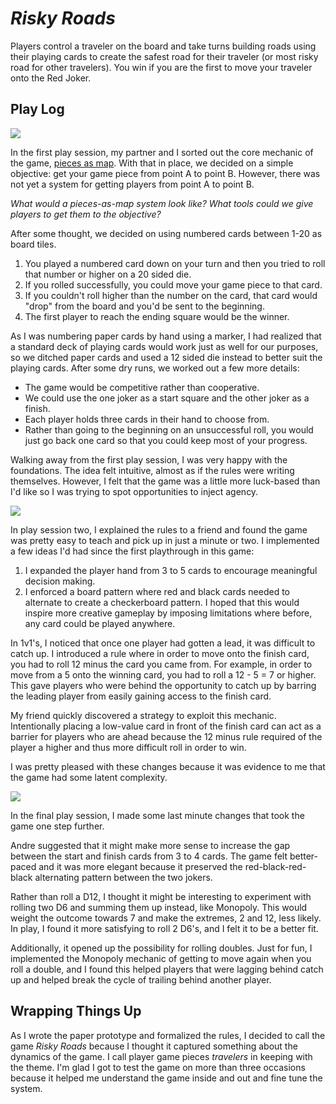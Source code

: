 # *Risky Roads*

Players control a traveler on the board and take turns building roads using their playing cards to create the safest road for their traveler (or most risky road for other travelers). You win if you are the first to move your traveler onto the Red Joker.

## Play Log

![](https://cdn.discordapp.com/attachments/514222690580693017/1155050737655627817/IMG_3009.jpg)

In the first play session, my partner and I sorted out the core mechanic of the game, [pieces as map](https://boardgamegeek.com/boardgamemechanic/2964/pieces-map). With that in place, we decided on a simple objective: get your game piece from point A to point B. However, there was not yet a system for getting players from point A to point B.

*What would a pieces-as-map system look like? What tools could we give players to get them to the objective?*

After some thought, we decided on using numbered cards between 1-20 as board tiles. 

1. You played a numbered card down on your turn and then you tried to roll that number or higher on a 20 sided die.
2. If you rolled successfully, you could move your game piece to that card.
3. If you couldn't roll higher than the number on the card, that card would "drop" from the board and you'd be sent to the beginning.
4. The first player to reach the ending square would be the winner.

As I was numbering paper cards by hand using a marker, I had realized that a standard deck of playing cards would work just as well for our purposes, so we ditched paper cards and used a 12 sided die instead to better suit the playing cards. After some dry runs, we worked out a few more details:

- The game would be competitive rather than cooperative.
- We could use the one joker as a start square and the other joker as a finish.
- Each player holds three cards in their hand to choose from.
- Rather than going to the beginning on an unsuccessful roll, you would just go back one card so that you could keep most of your progress.

Walking away from the first play session, I was very happy with the foundations. The idea felt intuitive, almost as if the rules were writing themselves. However, I felt that the game was a little more luck-based than I'd like so I was trying to spot opportunities to inject agency.

![](https://cdn.discordapp.com/attachments/514222690580693017/1155047534604066876/IMG_3046.jpg)

In play session two, I explained the rules to a friend and found the game was pretty easy to teach and pick up in just a minute or two. I implemented a few ideas I'd had since the first playthrough in this game:

1. I expanded the player hand from 3 to 5 cards to encourage meaningful decision making.
2. I enforced a board pattern where red and black cards needed to alternate to create a checkerboard pattern. I hoped that this would inspire more creative gameplay by imposing limitations where before, any card could be played anywhere.

In 1v1's, I noticed that once one player had gotten a lead, it was difficult to catch up. I introduced a rule where in order to move onto the finish card, you had to roll 12 minus the card you came from. For example, in order to move from a 5 onto the winning card, you had to roll a 12 - 5 = 7 or higher. This gave players who were behind the opportunity to catch up by barring the leading player from easily gaining access to the finish card.

My friend quickly discovered a strategy to exploit this mechanic. Intentionally placing a low-value card in front of the finish card can act as a barrier for players who are ahead because the 12 minus rule required of the player a higher and thus more difficult roll in order to win. 

I was pretty pleased with these changes because it was evidence to me that the game had some latent complexity.

![](https://cdn.discordapp.com/attachments/514222690580693017/1155047530212642826/IMG_3041.jpg)

In the final play session, I made some last minute changes that took the game one step further.

Andre suggested that it might make more sense to increase the gap between the start and finish cards from 3 to 4 cards. The game felt better-paced and it was more elegant because it preserved the red-black-red-black alternating pattern between the two jokers.

Rather than roll a D12, I thought it might be interesting to experiment with rolling two D6 and summing them up instead, like Monopoly. This would weight the outcome towards 7 and make the extremes, 2 and 12, less likely. In play, I found it more satisfying to roll 2 D6's, and I felt it to be a better fit.

Additionally, it opened up the possibility for rolling doubles. Just for fun, I implemented the Monopoly mechanic of getting to move again when you roll a double, and I found this helped players that were lagging behind catch up and helped break the cycle of trailing behind another player.

## Wrapping Things Up

As I wrote the paper prototype and formalized the rules, I decided to call the game *Risky Roads* because I thought it captured something about the dynamics of the game. I call player game pieces *travelers* in keeping with the theme. I'm glad I got to test the game on more than three occasions because it helped me understand the game inside and out and fine tune the system.
